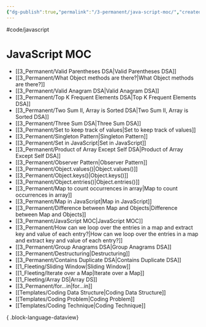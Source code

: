 ```yaml
---
{"dg-publish":true,"permalink":"/3-permanent/java-script-moc/","created":"2023-07-24T15:19:13.361-06:00","updated":"2023-08-02T13:54:16.463-06:00"}
---
```


#code/javascript 

# JavaScript MOC
- [[3_Permanent/Valid Parentheses DSA\|Valid Parentheses DSA]]
- [[3_Permanent/What Object methods are there?\|What Object methods are there?]]
- [[3_Permanent/Valid Anagram DSA\|Valid Anagram DSA]]
- [[3_Permanent/Top K Frequent Elements DSA\|Top K Frequent Elements DSA]]
- [[3_Permanent/Two Sum II, Array is Sorted DSA\|Two Sum II, Array is Sorted DSA]]
- [[3_Permanent/Three Sum DSA\|Three Sum DSA]]
- [[3_Permanent/Set to keep track of values\|Set to keep track of values]]
- [[3_Permanent/Singleton Pattern\|Singleton Pattern]]
- [[3_Permanent/Set in JavaScript\|Set in JavaScript]]
- [[3_Permanent/Product of Array Except Self DSA\|Product of Array Except Self DSA]]
- [[3_Permanent/Observer Pattern\|Observer Pattern]]
- [[3_Permanent/Object.values()\|Object.values()]]
- [[3_Permanent/Object.keys()\|Object.keys()]]
- [[3_Permanent/Object.entries()\|Object.entries()]]
- [[3_Permanent/Map to count occurrences in array\|Map to count occurrences in array]]
- [[3_Permanent/Map in JavaScript\|Map in JavaScript]]
- [[3_Permanent/Difference between Map and Objects\|Difference between Map and Objects]]
- [[3_Permanent/JavaScript MOC\|JavaScript MOC]]
- [[3_Permanent/How can we loop over the entries in a map and extract key and value of each entry?\|How can we loop over the entries in a map and extract key and value of each entry?]]
- [[3_Permanent/Group Anagrams DSA\|Group Anagrams DSA]]
- [[3_Permanent/Destructuring\|Destructuring]]
- [[3_Permanent/Contains Duplicate DSA\|Contains Duplicate DSA]]
- [[1_Fleeting/Sliding Window\|Sliding Window]]
- [[1_Fleeting/Iterate over a Map\|Iterate over a Map]]
- [[1_Fleeting/Array DS\|Array DS]]
- [[3_Permanent/for...in\|for...in]]
- [[Templates/Coding Data Structure\|Coding Data Structure]]
- [[Templates/Coding Problem\|Coding Problem]]
- [[Templates/Coding Technique\|Coding Technique]]

{ .block-language-dataview}
